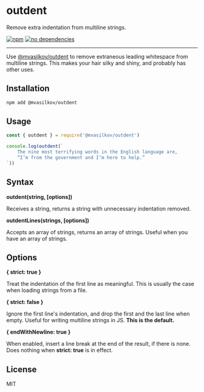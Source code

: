 outdent
===

Remove extra indentation from multiline strings.

[![npm][npm-badge]][npm-url]
[![no dependencies][dependencies-badge]][dependencies-url]

---

Use [@mvasilkov/outdent][npm-url] to remove extraneous leading whitespace from
multiline strings. This makes your hair silky and shiny, and probably has
other uses.

Installation
---

```sh
npm add @mvasilkov/outdent
```

Usage
---

```javascript
const { outdent } = require('@mvasilkov/outdent')

console.log(outdent(`
    The nine most terrifying words in the English language are,
    “I’m from the government and I’m here to help.”
`))
```

Syntax
---

**outdent(string, [options])**

Receives a string, returns a string with unnecessary indentation removed.

**outdentLines(strings, [options])**

Accepts an array of strings, returns an array of strings. Useful when you have
an array of strings.

Options
---

**{ strict: true }**

Treat the indentation of the first line as meaningful. This is usually the
case when loading strings from a file.

**{ strict: false }**

Ignore the first line's indentation, and drop the first and the last line when
empty. Useful for writing multiline strings in JS. **This is the default.**

**{ endWithNewline: true }**

When enabled, insert a line break at the end of the result, if there is none.
Does nothing when **strict: true** is in effect.

License
---

MIT

[npm-badge]: https://img.shields.io/npm/v/@mvasilkov/outdent.svg?style=flat
[npm-url]: https://www.npmjs.com/package/@mvasilkov/outdent
[dependencies-badge]: https://img.shields.io/david/mvasilkov/outdent?style=flat
[dependencies-url]: https://www.npmjs.com/package/@mvasilkov/outdent?activeTab=dependencies
